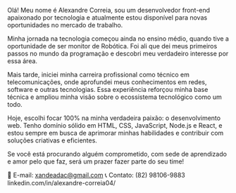 Olá! Meu nome é Alexandre Correia, sou um desenvolvedor front-end apaixonado por tecnologia e atualmente estou disponível para novas oportunidades no mercado de trabalho.

Minha jornada na tecnologia começou ainda no ensino médio, quando tive a oportunidade de ser monitor de Robótica. Foi ali que dei meus primeiros passos no mundo da programação e descobri meu verdadeiro interesse por essa área.

Mais tarde, iniciei minha carreira profissional como técnico em telecomunicações, onde aprofundei meus conhecimentos em redes, software e outras tecnologias. Essa experiência reforçou minha base técnica e ampliou minha visão sobre o ecossistema tecnológico como um todo.

Hoje, escolhi focar 100% na minha verdadeira paixão: o desenvolvimento web. Tenho domínio sólido em HTML, CSS, JavaScript, Node.js e React, e estou sempre em busca de aprimorar minhas habilidades e contribuir com soluções criativas e eficientes.

Se você está procurando alguém comprometido, com sede de aprendizado e amor pelo que faz, será um prazer fazer parte do seu time!

📧 E-mail: xandeadac@gmail.com
📞 Contato: (82) 98106-9883
linkedin.com/in/alexandre-correia04/
